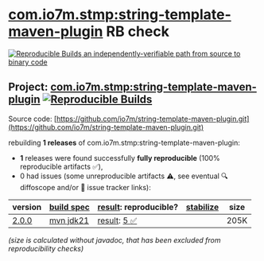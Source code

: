 [com.io7m.stmp:string-template-maven-plugin](https://central.sonatype.com/artifact/com.io7m.stmp/string-template-maven-plugin/versions) RB check
=======

[![Reproducible Builds](https://reproducible-builds.org/images/logos/rb.svg) an independently-verifiable path from source to binary code](https://reproducible-builds.org/)

## Project: [com.io7m.stmp:string-template-maven-plugin](https://central.sonatype.com/artifact/com.io7m.stmp/string-template-maven-plugin/versions) [![Reproducible Builds](https://img.shields.io/endpoint?url=https://raw.githubusercontent.com/jvm-repo-rebuild/reproducible-central/master/content/com/io7m/stmp/badge.json)](https://github.com/jvm-repo-rebuild/reproducible-central/blob/master/content/com/io7m/stmp/README.md)

Source code: [https://github.com/io7m/string-template-maven-plugin.git](https://github.com/io7m/string-template-maven-plugin.git)

rebuilding **1 releases** of com.io7m.stmp:string-template-maven-plugin:
- **1** releases were found successfully **fully reproducible** (100% reproducible artifacts :white_check_mark:),
- 0 had issues (some unreproducible artifacts :warning:, see eventual :mag: diffoscope and/or :memo: issue tracker links):

| version | [build spec](/BUILDSPEC.md) | [result](https://reproducible-builds.org/docs/jvm/): reproducible? | [stabilize](https://github.com/google/oss-rebuild/blob/main/cmd/stabilize/README.md) | size |
| -- | --------- | ------ | ------ | -- |
| [2.0.0](https://central.sonatype.com/artifact/com.io7m.stmp/string-template-maven-plugin/2.0.0/pom) | [mvn jdk21](string-template-maven-plugin-2.0.0.buildspec) | [result](string-template-maven-plugin-2.0.0.buildinfo): [5 :white_check_mark: ](string-template-maven-plugin-2.0.0.buildcompare) | | 205K |

<i>(size is calculated without javadoc, that has been excluded from reproducibility checks)</i>
